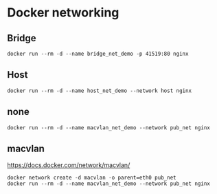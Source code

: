 # Docker networking
## Bridge
```shell
docker run --rm -d --name bridge_net_demo -p 41519:80 nginx
```

## Host
```shell
docker run --rm -d --name host_net_demo --network host nginx
```

## none
```shell
docker run --rm -d --name macvlan_net_demo --network pub_net nginx
```

## macvlan
https://docs.docker.com/network/macvlan/
```shell
docker network create -d macvlan -o parent=eth0 pub_net
docker run --rm -d --name macvlan_net_demo --network pub_net nginx
```
